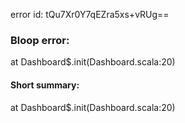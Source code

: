 error id: tQu7Xr0Y7qEZra5xs+vRUg==
### Bloop error:

at Dashboard$.init(Dashboard.scala:20)
#### Short summary: 

at Dashboard$.init(Dashboard.scala:20)